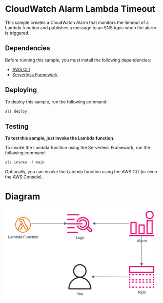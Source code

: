 # CloudWatch Alarm Lambda Timeout

This sample creates a CloudWatch Alarm that monitors the timeout of a Lambda function and publishes a message to an SNS topic when the alarm is triggered.

## Dependencies

Before running this sample, you must install the following dependencies:

- [AWS CLI](https://aws.amazon.com/cli/)
- [Serverless Framework](https://www.serverless.com/framework/docs/getting-started/)

## Deploying

To deploy this sample, run the following command:

```bash
sls deploy
```

## Testing

**To test this sample, just invoke the Lambda function.**

To invoke the Lambda function using the Serverless Framework, run the following command:

```bash
sls invoke -f main
```

Optionally, you can invoke the Lambda function using the AWS CLI (or even the AWS Console).

# Diagram

![Diagram](diagram.png)
